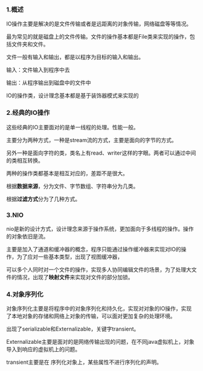 ### 1.概述

IO操作主要是解决的是文件传输或者是远距离的对象传输，网络磁盘等等情况。

最为常见的就是磁盘上的文件传输。文件的操作基本都是File类来实现的操作，包括文件夹和文件。

文件一般有输入和输出，都是以程序为目标的输入和输出。

输入：文件输入到程序中去

输出：从程序输出到磁盘中的文件中

IO的操作类，设计理念基本都是基于装饰器模式来实现的

### 2.经典的IO操作

这些经典的IO主要面对的是单一线程的处理。性能一般。

主要分为两种方式，一种是stream流的方式，主要是面向的字节的方式。

另外一种是面向字符的类，类名上有read、writer这样的字眼。两者可以通过中间的类相互转换。

两种的操作类都基本是相互对应的，差距不是很大。

根据**数据来源**，分为文件、字节数组、字符串分为几类。

根据**过滤方式**分为了几种方式。

### 3.NIO

nio是新的设计方式，设计理念来源于操作系统，更加面向于多线程的操作。操作的对象依旧是流。

主要是加入了通道和缓冲器的概念，程序只能通过操作缓冲器来实现对IO的操作，为了应对一些基本类型，出现了视图缓冲器，

可以多个人同时对一个文件的操作，实现多人协同编辑文件的场景，为了处理大文件的情况，出现了**映射文件**来实现对文件的部分加锁。

### 4.对象序列化

对象序列化主要是将程序中的对象序列化和持久化，实现对对象的IO操作，实现了本地对象的存储和网络上对象的传输，可以面对更加复杂的处理环境。

出现了serializable和Externalizable，关键字transient。

Externalizable主要是面对的是网络传输出现的问题，在不同java虚拟机上，对象导入到响应的虚拟机上的问题。

transient主要是在 序列化对象上，某些属性不进行序列化的声明。


